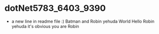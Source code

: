 # dotNet5783_6403_9390
  * a new line in readme file :)
  Batman and Robin
  yehuda World
  Hello Robin
  yehuda it's obvious you are Robin 
